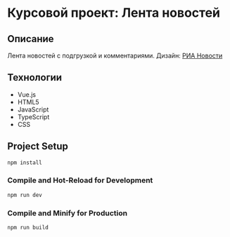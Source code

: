 # Курсовой проект: Лента новостей

## Описание

Лента новостей с подгрузкой и комментариями.
Дизайн: [РИА Новости](https://ria.ru)

## Технологии

-   Vue.js
-   HTML5
-   JavaScript
-   TypeScript
-   CSS

## Project Setup

```sh
npm install
```

### Compile and Hot-Reload for Development

```sh
npm run dev
```

### Compile and Minify for Production

```sh
npm run build
```
